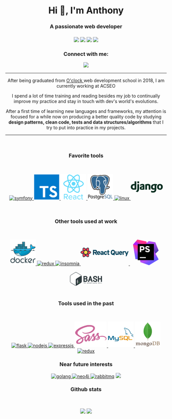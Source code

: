 <h1 align="center">Hi 👋, I'm Anthony</h1>
<h3 align="center">A passionate web developer</h3>

<h3 align="center">
<img src="https://img.shields.io/badge/-PHP-blue?style=flat&logo=php"/>
<img src="https://img.shields.io/badge/-Python-green?style=flat&logo=python"/>
<img src="https://img.shields.io/badge/-Typescript-lightgrey?style=flat&logo=typescript"/>
<img src="https://img.shields.io/badge/-Javascript-orange?style=flat&logo=javascript">
</h3>

<h3 align="center">Connect with me:</h3>
<p align="center">
<a href="https://linkedin.com/in/anthony-paulin"><img src="https://img.shields.io/badge/-LinkedIn-blue?logo=linkedin&style=for-the-badge"/></a>
</p>

---

<p align="center">
After being graduated from <a href="https://oclock.io" target="_blank" rel="noopener noreferrer"> O'clock </a> web development school in 2018, I am currently working at  ACSEO</p>
<p align="center">
I spend a lot of time training and reading besides my job to continually improve my practice and stay in touch with dev's world's evolutions.
</p>
<p align="center">
After a first time of learning new languages and frameworks, my attention is focused for a while now on producing a better quality code by studying <strong>design patterns, clean code, tests and data structures/algorithms</strong> that I try to put into practice in my projects.

</p>

---

<br/>
<h3 align="center" id="tools"><b> Favorite tools</b></h3>
<br/>
<p align="center">
<a href="https://symfony.com" target="_blank" rel="noreferrer"> <img src="https://symfony.com/logos/symfony_black_03.svg" alt="symfony" width="80" height="80"/> </a>  <a href="https://www.typescriptlang.org/" target="_blank" rel="noreferrer"> <img src="https://raw.githubusercontent.com/devicons/devicon/master/icons/typescript/typescript-original.svg" alt="typescript" width="80" height="80"/> </a><a href="https://reactjs.org/" target="_blank" rel="noreferrer"> <img src="https://raw.githubusercontent.com/devicons/devicon/master/icons/react/react-original-wordmark.svg" alt="react" width="80" height="80"/> </a> <a href="https://www.postgresql.org" target="_blank" rel="noreferrer"> <img src="https://raw.githubusercontent.com/devicons/devicon/master/icons/postgresql/postgresql-original-wordmark.svg" alt="postgresql" width="80" height="80"/> </a> <a href="https://www.linux.org/" target="_blank" rel="noreferrer"> <img src="https://www.vectorlogo.zone/logos/linux/linux-ar21.svg" alt="linux" width="100" height="80"/> </a>
  <a href="" target="_blank" rel="noreferrer"> <svg xmlns="http://www.w3.org/2000/svg" width="100" height="80" viewBox="0 0 512 179"><path fill="#092E20" d="M386.892 41.423c12.001 0 23.093 1.271 36.548 3.998l-9.588 20.198c-7.455-1.455-.597-.195-6.23-.74v2.91l.362 11.816l.18 15.274c.182 3.817.182 7.636.365 11.454v7.637c0 24.001-2 35.273-8 44.545c-8.727 13.638-23.819 20.365-45.273 20.365c-10.91 0-20.363-1.636-30.183-5.455v-25.818h.002c9.82 5.09 19.637 7.453 30 7.453c18.363 0 26.182-7.453 26.182-25.273v-.545c-5.454 2.726-10.91 3.818-18.181 3.818c-24.546 0-40.185-16.182-40.185-41.818c0-31.821 23.093-49.82 64-49.82ZM132.91 43.24v64.909c0 22.365-1.637 33.091-6.545 42.365c-4.547 8.91-10.548 14.545-22.91 20.728l-26.001-12.364c12.364-5.818 18.363-10.907 22.181-18.729c4.001-8 5.275-17.273 5.275-41.636V43.241h28Zm333.998-2.364c28 0 45.092 17.638 45.092 46.183c0 29.275-17.817 47.638-46.183 47.638c-28.002 0-45.275-17.637-45.275-46c.002-29.458 17.821-47.82 46.366-47.82Zm-279.993.365c14.364 0 23.818 3.817 28 11.272c2.363 4.182 3.09 9.636 3.09 21.274v56.908c-12.547 1.818-28.364 3.092-40 3.092c-23.454 0-34.002-8.185-34.002-26.365c0-19.638 14-28.728 48.366-31.638v-6.182c0-5.09-2.545-6.907-9.637-6.907c-10.363 0-22 2.908-32.91 8.546V49.604c12.366-5.816 24.183-8.362 37.093-8.362ZM88.365 0v129.607c-14.363 2.727-24.91 3.818-36.363 3.818C17.818 133.425 0 117.97 0 88.333c0-28.546 18.91-47.09 48.183-47.09c4.545 0 8 .362 12.182 1.453V0h28Zm187.278 41.242c14.364 0 24.728 3.272 30.912 9.636c5.818 5.999 7.635 12.544 7.635 26.546v54.909h-28.001V78.515c0-10.727-3.636-14.729-13.636-14.729c-3.818 0-7.272.364-12.91 2v66.547h-28V47.604c16.545-4.363 30.181-6.362 44-6.362Zm-82.001 52.909c-18.547 1.818-24.547 4.728-24.547 12c0 5.454 3.456 8 11.092 8c4.182 0 8-.363 13.455-1.272V94.151Zm272.904-30.728c-11.093 0-17.459 8.91-17.459 24.363c.002 15.456 6.366 24.365 17.273 24.365c10.73 0 17.094-8.91 17.094-24.365c0-15.272-6.183-24.363-16.908-24.363Zm-415.635.363c-14.182 0-22.365 8.728-22.365 24c0 14.91 7.82 23.092 22.183 23.092c3.09 0 5.636-.182 9.636-.726V65.24c-3.273-1.09-6-1.454-9.454-1.454Zm310.71 4.18c-6.725 3.82-10.182 10.73-10.182 20.547c0 14.002 6.911 22.001 19.274 22.001c3.818 0 6.91-.728 10.545-1.818v-9.635c0-3.273-.18-6.911-.18-10.728l-.181-12.909l-.183-9.273v-2.183h-2.91c-5.453-.182-11.817 1.272-16.182 3.999ZM132.91.15v28.728h-28V.149h28Z"/></svg> </a>

</p>
<br/>
<h3 align="center"><b>Other tools used at work</b></h3>
<br/>
<p align="center">
 <a href="https://www.docker.com/" target="_blank" rel="noreferrer"> <img src="https://raw.githubusercontent.com/devicons/devicon/master/icons/docker/docker-original-wordmark.svg" alt="docker" width="80" height="80"/> </a> 
 </a>
 <a href="https://redux.js.org" target="_blank" rel="noreferrer"> <img src="https://raw.githubusercontent.com/prplx/svg-logos/5585531d45d294869c4eaab4d7cf2e9c167710a9/svg/redux.svg" alt="redux" width="80" height="80"/> </a>
<a href="https://insomnia.rest/" target="_blank" rel="noreferrer"> <img src="https://raw.githubusercontent.com/get-icon/geticon/master/icons/insomnia.svg" alt="insomnia" width="60" height="80"/> </a>
<a href="https://tanstack.com/query/latest" target="_blank" rel="noopener noreferrer"> <svg xmlns="http://www.w3.org/2000/svg" width="150" height="80" viewBox="0 0 512 100"><path fill="#00435B" d="m68.848 62.096l-2.14 3.716a3.612 3.612 0 0 1-3.13 1.809H47.184a3.612 3.612 0 0 1-3.13-1.81l-2.14-3.715h26.934Zm5.99-10.403l-3.773 6.552H39.697l-3.774-6.552H74.84Zm-3.634-10.172l3.64 6.322H35.918l3.641-6.322h31.646Zm-7.626-9.617c1.291 0 2.485.69 3.13 1.81l2.278 3.956h-27.21l2.278-3.956a3.612 3.612 0 0 1 3.13-1.81h16.394Z"/><path fill="#002B3B" d="M23.325 30.18c-1.816-8.806-2.206-15.56-1.032-20.464c.698-2.917 1.975-5.296 3.916-7.013C28.258.891 30.849.001 33.759.001c4.802 0 9.85 2.19 15.245 6.35c2.2 1.697 4.484 3.742 6.856 6.137c.188-.243.402-.473.64-.685C63.204 5.828 68.85 2.115 73.678.684c2.87-.851 5.566-.932 8.02-.106c2.592.872 4.656 2.674 6.113 5.199c2.404 4.167 3.038 9.642 2.142 16.402c-.366 2.756-.99 5.757-1.873 9.01c.333.04.667.113.997.223c8.508 2.82 14.532 5.851 18.18 9.316c2.17 2.061 3.587 4.356 4.099 6.897c.54 2.681.013 5.37-1.442 7.894c-2.399 4.16-6.81 7.442-13.096 10.041c-2.524 1.044-5.38 1.989-8.57 2.839c.146.329.259.678.334 1.044c1.816 8.806 2.206 15.56 1.032 20.464c-.698 2.917-1.974 5.296-3.915 7.013c-2.049 1.812-4.64 2.702-7.55 2.702c-4.802 0-9.85-2.19-15.245-6.35c-2.224-1.715-4.533-3.786-6.932-6.213c-.246.386-.55.745-.908 1.064c-6.705 5.975-12.35 9.688-17.18 11.12c-2.87.85-5.566.932-8.02.106c-2.591-.872-4.656-2.675-6.113-5.2c-2.403-4.166-3.037-9.641-2.141-16.401c.378-2.856 1.035-5.975 1.969-9.364a5.113 5.113 0 0 1-1.094-.234c-8.508-2.82-14.532-5.85-18.179-9.316c-2.17-2.061-3.587-4.356-4.1-6.897c-.54-2.681-.013-5.37 1.442-7.894c2.4-4.16 6.811-7.442 13.097-10.04c2.598-1.076 5.55-2.046 8.855-2.916a5.147 5.147 0 0 1-.276-.907Z"/><path fill="#FF4154" d="M82.648 70.309a1.605 1.605 0 0 1 1.845 1.224l.01.05l.09.467c2.925 15.374.865 23.06-6.179 23.06c-6.891 0-15.664-6.558-26.319-19.677a1.606 1.606 0 0 1 1.21-2.616h.05l.562.003c4.483.024 8.841-.132 13.075-.469c4.998-.398 10.216-1.078 15.656-2.042ZM34.274 58.688l.027.045l.281.492a156.013 156.013 0 0 0 7.052 11.168c2.88 4.149 6.117 8.349 9.714 12.6a1.605 1.605 0 0 1-.135 2.215l-.04.037l-.363.311c-11.9 10.196-19.634 12.232-23.203 6.107c-3.494-5.996-2.227-16.898 3.8-32.706a1.605 1.605 0 0 1 2.867-.27Zm54.413-22.685l.048.016l.448.154c14.689 5.11 20.27 10.725 16.742 16.846c-3.45 5.986-13.48 10.345-30.088 13.076a1.605 1.605 0 0 1-1.644-2.398a156.706 156.706 0 0 0 6.427-12.079c2.162-4.543 4.19-9.42 6.086-14.63a1.605 1.605 0 0 1 1.932-1l.049.015ZM36.802 33.43c.764.45 1.02 1.433.57 2.197a156.706 156.706 0 0 0-6.427 12.08c-2.162 4.543-4.191 9.42-6.087 14.63a1.605 1.605 0 0 1-1.98.985l-.049-.016l-.448-.155C7.693 58.041 2.112 52.427 5.64 46.306C9.09 40.319 19.119 35.96 35.728 33.23c.37-.06.75.01 1.074.2ZM83.958 8.264c3.493 5.996 2.227 16.897-3.8 32.705a1.605 1.605 0 0 1-2.867.27l-.027-.046l-.282-.491a156.013 156.013 0 0 0-7.051-11.168c-2.88-4.15-6.118-8.35-9.714-12.601a1.605 1.605 0 0 1 .134-2.215l.041-.036l.362-.312C72.654 4.174 80.39 2.14 83.958 8.264ZM33.752 4.615c6.892 0 15.665 6.56 26.32 19.677a1.606 1.606 0 0 1-1.211 2.617h-.05l-.561-.003c-4.483-.025-8.842.132-13.076.469c-4.997.397-10.216 1.078-15.656 2.042a1.605 1.605 0 0 1-1.845-1.224l-.01-.05l-.09-.468c-2.925-15.373-.865-23.06 6.18-23.06Z"/><path fill="#FFD94C" d="M48.502 32.105h13.761a5.618 5.618 0 0 1 4.873 2.822l6.91 12.04a5.618 5.618 0 0 1 0 5.592l-6.91 12.04a5.618 5.618 0 0 1-4.873 2.821h-13.76a5.618 5.618 0 0 1-4.874-2.821l-6.909-12.04a5.618 5.618 0 0 1 0-5.593l6.91-12.04a5.618 5.618 0 0 1 4.872-2.821Zm11.664 3.634a5.618 5.618 0 0 1 4.874 2.824l4.818 8.406a5.618 5.618 0 0 1 0 5.588l-4.818 8.405a5.618 5.618 0 0 1-4.874 2.825H50.6a5.618 5.618 0 0 1-4.875-2.825l-4.818-8.405a5.618 5.618 0 0 1 0-5.588l4.818-8.406A5.618 5.618 0 0 1 50.6 35.74h9.566Zm-2.26 3.974H52.86a5.618 5.618 0 0 0-4.871 2.82l-2.546 4.43a5.618 5.618 0 0 0 0 5.599l2.546 4.43a5.618 5.618 0 0 0 4.871 2.82h5.045a5.618 5.618 0 0 0 4.872-2.82l2.546-4.43a5.618 5.618 0 0 0 0-5.598l-2.546-4.432a5.618 5.618 0 0 0-4.872-2.819Zm-2.177 3.804a5.618 5.618 0 0 1 4.869 2.816l.361.627a5.618 5.618 0 0 1 0 5.605l-.361.627a5.618 5.618 0 0 1-4.87 2.816h-.691a5.618 5.618 0 0 1-4.87-2.816l-.36-.627a5.618 5.618 0 0 1 0-5.605l.36-.627a5.618 5.618 0 0 1 4.87-2.816h.692Zm-.345 3.747a2.5 2.5 0 0 0-2.167 3.748a2.5 2.5 0 0 0 4.33-2.498a2.5 2.5 0 0 0-2.163-1.25Zm-20.269 2.499h4.498"/><path fill="#00435B" d="M143.932 76.048V57.661h10.05l9.454 18.387h12.655l-9.752-20.1c2.928-1.19 5.236-3.25 6.923-6.178c1.688-2.928 2.531-5.93 2.531-9.008c0-4.962-1.402-9.007-4.206-12.134c-2.804-3.126-7.332-4.69-13.586-4.69h-25.385v52.11h11.316Zm14.218-29.107h-14.218V34.658h14.218c2.085 0 3.586.583 4.504 1.75c.918 1.166 1.377 2.617 1.377 4.354c0 4.12-1.96 6.18-5.88 6.18Zm34.879 30c6.055 0 10.993-2.307 14.814-6.922l-6.253-6.254c-2.233 2.68-5.087 4.02-8.561 4.02c-2.134 0-3.896-.583-5.285-1.75c-1.39-1.165-2.135-2.94-2.234-5.322h24.343c.199-1.29.298-3.151.298-5.583c0-5.856-1.588-10.323-4.764-13.4c-3.177-3.077-7.296-4.615-12.358-4.615c-5.558 0-9.963 1.786-13.214 5.36c-3.25 3.573-4.876 8.412-4.876 14.516c0 6.253 1.613 11.142 4.84 14.665c3.225 3.524 7.642 5.286 13.25 5.286Zm6.774-24.342h-14.218c.248-1.985.992-3.536 2.233-4.653c1.24-1.116 2.829-1.675 4.764-1.675c4.268 0 6.675 2.11 7.221 6.328Zm25.723 24.343c4.02 0 7.17-1.24 9.454-3.722v2.828h10.72V52.003c0-9.925-5.385-14.888-16.154-14.888c-6.204 0-11.638 1.588-16.304 4.764l3.35 8.263c4.02-2.68 8.09-4.02 12.21-4.02c1.935 0 3.448.46 4.54 1.377c1.092.919 1.638 2.246 1.638 3.983v2.085c-1.985-.894-4.764-1.34-8.338-1.34c-4.119 0-7.717 1.054-10.794 3.163c-3.077 2.11-4.616 5.125-4.616 9.045c0 4.02 1.328 7.11 3.983 9.269c2.655 2.158 6.092 3.238 10.31 3.238Zm2.084-9.082c-3.871 0-5.807-1.117-5.807-3.35c0-2.432 2.234-3.648 6.7-3.648c2.333 0 4.492.298 6.477.893v3.425c-2.233 1.786-4.69 2.68-7.37 2.68Zm38.824 9.082c8.636 0 14.219-4.293 16.75-12.879l-10.348-2.978c-1.141 3.673-3.275 5.51-6.402 5.51c-1.985 0-3.623-.882-4.913-2.644c-1.29-1.761-1.936-4.057-1.936-6.886c0-2.828.658-5.136 1.973-6.923c1.315-1.786 2.99-2.68 5.025-2.68c2.928 0 5.013 1.638 6.253 4.914l10.274-3.35c-2.482-7.941-8.04-11.911-16.676-11.911c-5.36 0-9.665 1.799-12.916 5.397c-3.25 3.598-4.876 8.45-4.876 14.553c0 6.204 1.613 11.068 4.84 14.591c3.225 3.524 7.543 5.286 12.952 5.286Zm31.678 0c3.424 0 6.303-.57 8.635-1.712l1.191-9.082c-2.183.992-4.367 1.488-6.55 1.488c-.596 0-1.105-.186-1.527-.558c-.421-.372-.632-.906-.632-1.6V47.462h8.263v-9.454h-8.263V22.3l-10.72 5.137v10.571h-5.211v9.454h5.21V66.52c0 6.948 3.202 10.422 9.604 10.422Zm59.038 5.136l8.337-5.36l-4.02-5.88c4.914-5.112 7.37-12.06 7.37-20.845c0-3.374-.434-6.6-1.303-9.677a30.987 30.987 0 0 0-3.908-8.598c-1.737-2.656-4.144-4.765-7.22-6.328c-3.078-1.563-6.626-2.345-10.646-2.345c-3.276 0-6.241.521-8.896 1.563c-2.655 1.042-4.851 2.444-6.588 4.206c-1.737 1.762-3.189 3.81-4.355 6.142a29.68 29.68 0 0 0-2.531 7.258a38.12 38.12 0 0 0-.782 7.78c0 2.68.26 5.272.782 7.779a29.68 29.68 0 0 0 2.53 7.258c1.167 2.332 2.619 4.38 4.356 6.141c1.737 1.762 3.933 3.164 6.588 4.206c2.655 1.043 5.62 1.564 8.896 1.564a26.96 26.96 0 0 0 7.22-.968l4.17 6.104Zm-11.39-16.08c-2.035 0-3.822-.483-5.36-1.451a9.935 9.935 0 0 1-3.573-3.871a20.59 20.59 0 0 1-1.861-5.1a25.667 25.667 0 0 1-.596-5.583c0-2.58.323-5.025.968-7.332c.645-2.308 1.873-4.343 3.685-6.105c1.811-1.761 4.057-2.642 6.737-2.642c2.68 0 4.913.856 6.7 2.568c1.786 1.712 3.002 3.722 3.647 6.03c.646 2.308.968 4.801.968 7.481c0 4.368-.794 7.891-2.382 10.571l-4.169-6.253l-8.412 5.434l4.243 6.18h-.372l-.223.074Zm39.42 10.944c4.565 0 8.04-1.464 10.422-4.392v3.498h10.794v-38.04h-10.794v19.95c0 2.929-.534 5.088-1.6 6.477c-1.068 1.39-2.743 2.085-5.026 2.085s-3.87-.695-4.764-2.085c-.893-1.39-1.34-3.598-1.34-6.625V38.008h-10.794v24.715c0 2.58.41 4.839 1.228 6.774c.819 1.936 1.898 3.425 3.238 4.467c1.34 1.042 2.73 1.8 4.169 2.27c1.44.472 2.928.708 4.467.708Zm42.993 0c6.054 0 10.992-2.308 14.814-6.923l-6.253-6.254c-2.234 2.68-5.087 4.02-8.561 4.02c-2.134 0-3.896-.583-5.286-1.75c-1.39-1.165-2.134-2.94-2.233-5.322h24.343c.198-1.29.298-3.151.298-5.583c0-5.856-1.588-10.323-4.765-13.4c-3.176-3.077-7.295-4.615-12.357-4.615c-5.559 0-9.963 1.786-13.214 5.36c-3.25 3.573-4.876 8.412-4.876 14.516c0 6.253 1.613 11.142 4.839 14.665c3.226 3.524 7.643 5.286 13.25 5.286Zm6.774-24.343h-14.219c.249-1.985.993-3.536 2.234-4.653c1.24-1.116 2.829-1.675 4.764-1.675c4.268 0 6.675 2.11 7.221 6.328Zm24.457 23.45V55.427c0-5.261 2.183-7.891 6.55-7.891c2.433 0 4.69.868 6.775 2.605l1.415-9.826c-2.035-2.134-4.542-3.201-7.52-3.201c-1.736 0-3.25.471-4.54 1.414s-2.184 1.91-2.68 2.903v-3.424h-10.795v38.04h10.795ZM491.75 90.49L512 38.008h-11.092l-7.668 20.323c-.546 1.489-.943 2.68-1.19 3.573c-.249-.893-.646-2.084-1.192-3.573l-7.742-20.323H471.95l14.367 37.594l-5.732 14.888h11.166Z"/></svg> </a>
<a><svg xmlns="http://www.w3.org/2000/svg" width="100" height="80" viewBox="0 0 256 256"><defs><linearGradient id="logosPhpstorm0" x1="40.196%" x2="55.577%" y1="64.058%" y2="47.965%"><stop offset="0%" stop-color="#AF1DF5"/><stop offset="21%" stop-color="#BC20E4"/><stop offset="63%" stop-color="#DD29B8"/><stop offset="100%" stop-color="#FF318C"/></linearGradient><linearGradient id="logosPhpstorm1" x1="42.885%" x2="63.378%" y1="78.603%" y2="-4.057%"><stop offset="2%" stop-color="#6B57FF"/><stop offset="42%" stop-color="#B74AF7"/><stop offset="75%" stop-color="#FF318C"/></linearGradient><linearGradient id="logosPhpstorm2" x1="73.258%" x2="32.049%" y1="102.209%" y2="-3.688%"><stop offset="0%" stop-color="#293896"/><stop offset="8%" stop-color="#3B3AA2"/><stop offset="29%" stop-color="#6740C0"/><stop offset="49%" stop-color="#8A44D8"/><stop offset="68%" stop-color="#A347E9"/><stop offset="86%" stop-color="#B249F3"/><stop offset="100%" stop-color="#B74AF7"/></linearGradient><linearGradient id="logosPhpstorm3" x1="62.87%" x2="39.747%" y1="72.446%" y2="45.568%"><stop offset="2%" stop-color="#6B57FF"/><stop offset="78%" stop-color="#B74AF7"/></linearGradient></defs><path fill="url(#logosPhpstorm0)" d="M141.307 45.013L132.773 19.2L43.68 0L0 49.413l48 24.56v-28.96z"/><path fill="url(#logosPhpstorm1)" d="m48 61.813l-48-12.4l24.4 146.56l23.52-.186z"/><path fill="url(#logosPhpstorm2)" d="M208 45.013h-83.493L158.053 15.2l64.64 12L256 109.973l-47.973 47.654z"/><path fill="url(#logosPhpstorm3)" d="M208.053 108.88L208 205.013H70.56l3.547 20.907L160.4 256l95.6-57.227z"/><path d="M47 43.771h162v162H47z"/><path fill="#FFF" d="M67.947 175.093h60v10h-60v-10Zm52.32-58.133l7.813-9.6a27.573 27.573 0 0 0 17.973 7.307c5.334 0 8.694-2.16 8.694-5.68v-.16c0-1.364-.343-2.46-1.422-3.451l-.242-.211a7.3 7.3 0 0 0-.557-.414l-.315-.204a11.058 11.058 0 0 0-.522-.302l-.382-.2a15.25 15.25 0 0 0-.201-.1l-.425-.198a20.305 20.305 0 0 0-.454-.198l-.484-.199a27.087 27.087 0 0 0-.254-.1l-.531-.198a34.56 34.56 0 0 0-.278-.1l-.58-.201l-.303-.101l-.63-.203l-.667-.205l-.702-.208c-.12-.035-.242-.07-.365-.104l-.758-.212l-.795-.215l-2.44-.633l-.766-.205l-1.126-.31l-.368-.105l-.728-.212l-.714-.215a67.125 67.125 0 0 1-.351-.11l-.694-.222l-.68-.226a50.843 50.843 0 0 1-.334-.116l-.658-.235l-.643-.24a23.119 23.119 0 0 1-.316-.124l-.622-.251l-.606-.259c-6.286-2.757-10.049-6.826-10.165-14.88l-.002-.573c0-10.792 8.59-17.981 20.68-18.131l.386-.003a34.667 34.667 0 0 1 22.347 7.654l-6.88 9.973a28.107 28.107 0 0 0-15.653-5.92c-5.067 0-7.734 2.32-7.734 5.333v.187c0 2.23.852 3.644 3.457 4.932l.414.197c.143.066.29.131.443.196l.472.195l.502.195l.533.195l.563.196l.596.198l.629.199l.662.202l1.057.308l1.137.318l1.219.328l1.303.341c.287.075.572.151.853.228l.836.232c.275.078.548.157.817.237l.8.242c.131.04.262.082.392.123l.772.25l.754.256c.372.13.737.262 1.096.397l.707.273c7.675 3.042 11.938 7.422 12.063 15.448l.003.554c0 11.947-9.12 18.667-22.106 18.667a38.27 38.27 0 0 1-25.52-9.627ZM68 65.333h24.533c14.15 0 22.786 8.312 22.958 20.354l.002.526c0 13.867-10.8 21.067-24.24 21.067h-9.92v17.973H68v-59.92Zm23.627 30.214c6.586 0 10.453-3.92 10.453-9.067v-.16c0-5.92-4.107-9.093-10.667-9.093h-10.08v18.32h10.294Z"/></svg></a>
<svg xmlns="http://www.w3.org/2000/svg" width="100" height="80" viewBox="0 0 512 217"><path fill="#FFF" d="M175.374 43.99L107.371 3.615a25.614 25.614 0 0 0-26.24 0L13.114 43.99A27.126 27.126 0 0 0 0 67.357v80.735a27.126 27.126 0 0 0 13.114 23.353l68.003 40.361a25.627 25.627 0 0 0 26.24 0l68.004-40.36a27.126 27.126 0 0 0 13.127-23.368V67.357a27.126 27.126 0 0 0-13.114-23.367Z"/><path fill="#2F3A3E" d="M175.374 43.99L107.371 3.615a25.614 25.614 0 0 0-26.24 0L13.114 43.99A27.126 27.126 0 0 0 0 67.357v80.735a27.126 27.126 0 0 0 13.114 23.353l68.003 40.361a25.627 25.627 0 0 0 26.24 0l68.004-40.36a27.126 27.126 0 0 0 13.127-23.368V67.357a27.126 27.126 0 0 0-13.114-23.367ZM83.5 207.68l-68.003-40.36a22.387 22.387 0 0 1-10.785-19.228V67.357a22.373 22.373 0 0 1 10.785-19.228L83.5 7.755a20.97 20.97 0 0 1 21.488 0l67.949 40.374A22.237 22.237 0 0 1 183.38 63.68c-2.26-4.807-7.34-6.128-13.263-2.723l-64.286 39.816c-8.02 4.67-13.93 9.94-13.944 19.608v79.279c0 5.787 2.329 9.532 5.924 10.635c-1.177.215-2.371.33-3.568.34A21.066 21.066 0 0 1 83.5 207.68Z"/><path fill="#3AB14A" d="m157.55 155.895l-16.94 10.13a1.24 1.24 0 0 0-.776 1.104v4.452c0 .545.368.763.817.504l17.198-10.458c.421-.315.623-.846.518-1.361v-3.909c-.014-.503-.409-.721-.817-.462Z"/><path fill="#FFF" d="M121.492 118.597c.544-.272.994 0 1.007.777l.055 5.91a10.894 10.894 0 0 1 6.509-.79c.422.109.599.68.436 1.361l-1.294 5.188c-.098.392-.3.75-.586 1.035c-.1.1-.215.182-.34.245a.776.776 0 0 1-.504.082a8.633 8.633 0 0 0-6.277 1.008a7.884 7.884 0 0 0-4.644 6.985c0 2.724 1.362 3.473 6.114 3.554c6.278.11 9.001 2.846 9.07 9.178a22.509 22.509 0 0 1-8.334 16.98l.109 5.802a2.124 2.124 0 0 1-.994 1.77l-3.432 1.974c-.545.273-.994 0-1.008-.762v-5.706c-2.94 1.226-5.923 1.512-7.83.75c-.353-.137-.517-.668-.367-1.28l1.24-5.243a2.18 2.18 0 0 1 .612-1.09c.097-.093.207-.17.327-.231a.68.68 0 0 1 .558 0a9.532 9.532 0 0 0 7.203-.913a9.423 9.423 0 0 0 5.325-8.17c0-2.941-1.62-4.167-5.447-4.194c-4.943 0-9.532-.953-9.627-8.17a21.106 21.106 0 0 1 7.98-16.15l-.246-5.937a2.11 2.11 0 0 1 .994-1.797l3.39-2.166Z"/><path fill="#2F3A3E" d="M390.646 61.352a40.415 40.415 0 0 1 24.442.34a35.908 35.908 0 0 1 10.894 5.869a29.63 29.63 0 0 1 7.707 9.273a27.003 27.003 0 0 1 3.078 12.255a3.186 3.186 0 0 1-.98 2.356a3.527 3.527 0 0 1-2.452.98h-11.942a3.39 3.39 0 0 1-3.418-2.859a20.262 20.262 0 0 0-1.675-5.923a13.78 13.78 0 0 0-3.09-4.276a13.617 13.617 0 0 0-4.535-2.724a19.908 19.908 0 0 0-11.724-.245a14.42 14.42 0 0 0-4.562 2.152a10.267 10.267 0 0 0-3.01 3.363a9.083 9.083 0 0 0-1.075 4.562a7.421 7.421 0 0 0 1.361 4.466a13.753 13.753 0 0 0 3.977 3.527a30.352 30.352 0 0 0 5.8 2.724a153.55 153.55 0 0 0 6.414 2.042a114.17 114.17 0 0 1 7.095 2.383a62.788 62.788 0 0 1 7.067 3.146a46.066 46.066 0 0 1 6.454 4.085a29.454 29.454 0 0 1 5.447 5.365a24.647 24.647 0 0 1 3.8 6.686a23.843 23.843 0 0 1 1.36 8.17a22.032 22.032 0 0 1-3.213 11.901a27.384 27.384 0 0 1-8.047 8.266a36.357 36.357 0 0 1-10.894 4.834a45.917 45.917 0 0 1-11.874 1.58a44.323 44.323 0 0 1-13.004-1.948a38.59 38.59 0 0 1-11.507-5.692a30.938 30.938 0 0 1-8.415-9.232a25.872 25.872 0 0 1-3.527-12.61a3.187 3.187 0 0 1 .967-2.369a3.527 3.527 0 0 1 2.465-.994h11.887a3.39 3.39 0 0 1 3.418 2.846a17.253 17.253 0 0 0 1.947 6.087a14.557 14.557 0 0 0 3.69 4.344a15.918 15.918 0 0 0 5.243 2.723a24.729 24.729 0 0 0 12.678.245a15.129 15.129 0 0 0 4.78-2.029a10.744 10.744 0 0 0 3.226-3.295a8.252 8.252 0 0 0 1.144-4.507a8.388 8.388 0 0 0-1.361-4.943a13.263 13.263 0 0 0-4.017-3.759a29.63 29.63 0 0 0-5.924-2.805c-2.36-.826-4.63-1.57-6.808-2.233c-3.364-.98-6.74-2.26-10.172-3.704a46.992 46.992 0 0 1-9.845-5.555a29.821 29.821 0 0 1-7.585-8.157a21.188 21.188 0 0 1-3.091-11.452a22.59 22.59 0 0 1 3.05-11.642a27.915 27.915 0 0 1 7.735-8.47a35.023 35.023 0 0 1 10.62-5.147Zm-60.95-.437a3.42 3.42 0 0 1 3.282 2.275l28.963 87.026a3.146 3.146 0 0 1-.504 2.928a3.502 3.502 0 0 1-2.723 1.362h-11.56a3.419 3.419 0 0 1-3.296-2.315l-6.482-20.222h-25.464l-6.604 20.235a3.433 3.433 0 0 1-3.282 2.302h-11.629a3.502 3.502 0 0 1-2.723-1.362a3.132 3.132 0 0 1-.49-2.928l29.549-87.04a3.433 3.433 0 0 1 3.268-2.26Zm130.131.001a3.364 3.364 0 0 1 3.261 3.268v34.151h30.652V64.184a3.363 3.363 0 0 1 3.445-3.268h11.187a3.364 3.364 0 0 1 3.261 3.268v87.04a3.363 3.363 0 0 1-3.445 3.268h-11.187a3.364 3.364 0 0 1-3.26-3.268v-36.957h-30.653v36.957a3.363 3.363 0 0 1-3.445 3.268h-11.078a3.364 3.364 0 0 1-3.26-3.268v-87.04a3.363 3.363 0 0 1 3.445-3.268Zm-213.767-.014c4.026.038 8.034.545 11.942 1.512a34.11 34.11 0 0 1 10.717 4.643a24.742 24.742 0 0 1 7.775 8.28a23.367 23.367 0 0 1 2.874 12.064a20.534 20.534 0 0 1-4.957 13.304a24.143 24.143 0 0 1-4.93 4.357l.872.518a24.797 24.797 0 0 1 6.073 5.27a23.585 23.585 0 0 1 4.017 6.944a24.102 24.102 0 0 1 1.362 8.306a25 25 0 0 1-2.832 12.256a26.934 26.934 0 0 1-7.667 8.878a35.01 35.01 0 0 1-10.784 5.352a43.997 43.997 0 0 1-12.365 1.892h-29.515a3.364 3.364 0 0 1-3.26-3.268V64.17a3.363 3.363 0 0 1 3.444-3.268Zm2.914 52.889h-14.978v24.783h14.46a19.064 19.064 0 0 0 5.76-.98a15.946 15.946 0 0 0 4.753-2.52a11.18 11.18 0 0 0 3.091-3.758a10.989 10.989 0 0 0 1.13-5.08c.076-1.8-.265-3.594-.994-5.242a10.812 10.812 0 0 0-2.873-3.745a13.617 13.617 0 0 0-4.466-2.45a20.534 20.534 0 0 0-5.883-1.008Zm75.874-21.379l-7.57 23.34h14.978l-7.408-23.34Zm-78.488-15.51h-12.405V98.05h12.773a20.426 20.426 0 0 0 5.446-.844a14.979 14.979 0 0 0 4.535-2.179a10.69 10.69 0 0 0 3.036-3.322a8.443 8.443 0 0 0 1.035-4.398a9.273 9.273 0 0 0-1.062-4.644a9.014 9.014 0 0 0-2.9-3.09a14.339 14.339 0 0 0-4.603-1.935a27.234 27.234 0 0 0-5.855-.735Zm46.134 92.514c.422.554.736 1.182.926 1.852a7.78 7.78 0 0 1 .313 2.192l-.013 1.648c0 .742-.105 1.48-.313 2.192a5.665 5.665 0 0 1-.913 1.852a4.494 4.494 0 0 1-1.525 1.28a4.616 4.616 0 0 1-2.151.477a4.344 4.344 0 0 1-3.622-1.757a5.692 5.692 0 0 1-.9-1.852a7.803 7.803 0 0 1-.299-2.192v-1.648c0-.497.045-.994.136-1.484c.084-.466.217-.923.395-1.361c.175-.42.4-.818.668-1.185c.257-.36.57-.677.926-.94a4.33 4.33 0 0 1 1.211-.613a4.79 4.79 0 0 1 1.485-.217a4.453 4.453 0 0 1 3.676 1.756Zm160.26-1.743a5.736 5.736 0 0 1 1.824.286a4.78 4.78 0 0 1 1.484.804c.418.338.762.76 1.008 1.239c.25.494.38 1.04.38 1.593h-2.232a2.955 2.955 0 0 0-.218-.885c-.113-.264-.28-.5-.49-.695a2.138 2.138 0 0 0-.763-.449a3.077 3.077 0 0 0-1.035-.163a3.363 3.363 0 0 0-.926.122c-.266.076-.515.2-.735.368a1.73 1.73 0 0 0-.49.572a1.62 1.62 0 0 0-.177.762c0 .278.086.549.245.776c.17.234.382.433.626.586c.282.179.584.325.899.436c.336.118.69.227 1.062.327c.554.154 1.096.35 1.62.585c.49.218.949.502 1.362.844c.379.314.693.698.926 1.13c.236.46.353.97.34 1.485c.011.529-.12 1.05-.38 1.511c-.255.44-.604.816-1.022 1.103a4.793 4.793 0 0 1-1.484.667a6.813 6.813 0 0 1-1.77.232a6.682 6.682 0 0 1-1.24-.109a5.828 5.828 0 0 1-1.17-.34a5.202 5.202 0 0 1-1.05-.572a4.153 4.153 0 0 1-.843-.79a3.54 3.54 0 0 1-.777-2.22h2.247c.023.355.116.702.273 1.022c.143.282.347.529.599.721a2.6 2.6 0 0 0 .871.436c.359.102.73.153 1.103.15c.317.003.632-.033.94-.11c.272-.067.53-.182.762-.34c.213-.144.39-.335.518-.558a1.51 1.51 0 0 0 .163-.79a1.593 1.593 0 0 0-.204-.803a1.988 1.988 0 0 0-.572-.613a3.935 3.935 0 0 0-.872-.463a9.807 9.807 0 0 0-1.103-.367a12.964 12.964 0 0 1-1.58-.545a6.182 6.182 0 0 1-1.36-.803a3.963 3.963 0 0 1-.995-1.103a2.805 2.805 0 0 1-.381-1.471a2.955 2.955 0 0 1 .381-1.498c.253-.44.596-.82 1.008-1.117a4.793 4.793 0 0 1 1.47-.708a6.2 6.2 0 0 1 1.757-.245Zm-68.4-.027a6.019 6.019 0 0 1 1.88.272c.5.173.963.441 1.362.79c.399.351.72.783.94 1.267a5.08 5.08 0 0 1 .435 1.66h-2.192a4.003 4.003 0 0 0-.26-.939a2.165 2.165 0 0 0-.476-.708a2.002 2.002 0 0 0-.721-.45a2.9 2.9 0 0 0-1.008-.149a2.16 2.16 0 0 0-1.212.327a2.723 2.723 0 0 0-.844.899c-.24.422-.405.883-.49 1.361a7.748 7.748 0 0 0-.164 1.553v1.606c.006.518.065 1.034.177 1.54c.09.48.265.942.518 1.36c.224.367.532.675.898.9a2.56 2.56 0 0 0 1.362.34h.654c.216-.024.43-.065.64-.123a2.9 2.9 0 0 0 .558-.231c.157-.086.296-.201.408-.34v-2.574h-2.45v-1.648h4.643l.068 4.753c-.239.27-.509.513-.804.721a5.3 5.3 0 0 1-1.048.572a6.604 6.604 0 0 1-1.253.368a7.449 7.449 0 0 1-1.443.136a4.93 4.93 0 0 1-2.165-.45a4.603 4.603 0 0 1-1.594-1.239a5.515 5.515 0 0 1-.994-1.851a7.64 7.64 0 0 1-.354-2.288v-1.593a7.544 7.544 0 0 1 .34-2.288a5.66 5.66 0 0 1 .968-1.852a4.507 4.507 0 0 1 3.622-1.702Zm-84.139.136v8.633c.004.37.059.736.164 1.09c.085.31.228.6.422.858c.185.237.422.428.694.558c.303.14.633.21.967.204a2.33 2.33 0 0 0 .994-.204c.28-.127.528-.319.722-.558c.2-.255.348-.547.435-.858c.104-.354.159-.72.164-1.09v-8.633l2.206.055v8.633c0 .62-.115 1.234-.34 1.81a4.1 4.1 0 0 1-.913 1.363c-.387.39-.85.695-1.362.898a5.188 5.188 0 0 1-1.865.314a4.997 4.997 0 0 1-1.825-.314a3.963 3.963 0 0 1-2.315-2.301a4.984 4.984 0 0 1-.34-1.825v-8.633h2.192Zm184.061.082v1.756h-6.468v3.636h5.597v1.689h-5.583v4.085h6.523v1.73h-8.77v-12.896h8.701Zm-231.83 0v1.756h-6.467v3.636h5.583v1.689h-5.583v4.085h6.522v1.73h-8.756v-12.896h8.702Zm95.456 0v1.756h-6.468v3.636h5.583v1.689h-5.583v4.085h6.522v1.73h-8.755v-12.896h8.701Zm-72.688-.041a8.17 8.17 0 0 1 1.825.218c.528.119 1.03.331 1.484.626c.42.275.767.65 1.008 1.09c.253.482.375 1.022.354 1.566a2.546 2.546 0 0 1-.558 1.634a3.54 3.54 0 0 1-1.485 1.048c.357.093.696.24 1.008.436a2.8 2.8 0 0 1 .735.667a2.982 2.982 0 0 1 .627 1.866a3.527 3.527 0 0 1-.354 1.62a3.309 3.309 0 0 1-.98 1.171a4.52 4.52 0 0 1-1.485.708a6.931 6.931 0 0 1-1.852.259l-4.657-.014v-12.895h4.33Zm123.86.014l4.317 12.895h-2.3l-.9-2.996h-4.235l-.925 2.996h-2.315l4.398-12.895h1.96Zm16.545 0v1.756h-2.927v9.382h2.927v1.757h-8.06v-1.757h2.872v-9.382h-2.873v-1.756h8.061Zm-43.874 0l4.317 12.895h-2.301l-.845-2.996h-4.234l-.926 2.996h-2.315l4.398-12.895h1.906Zm133.447-.014v11.166h6.468v1.73h-8.701v-12.896h2.233Zm-13.617 0v11.166h6.468v1.73h-8.701v-12.896h2.233Zm-175.455-.027a7.394 7.394 0 0 1 1.92.259a4.48 4.48 0 0 1 1.525.721c.424.318.765.734.994 1.212a3.84 3.84 0 0 1 .354 1.702a3.69 3.69 0 0 1-.177 1.185a3.432 3.432 0 0 1-.504.967c-.219.291-.48.548-.776.762a4.984 4.984 0 0 1-1.008.559l2.874 5.446v.11h-2.383l-2.588-5.053h-2.274v5.025h-2.246v-12.895h4.289Zm106.907.027l4.398 8.851v-8.851h2.26l-.013 12.895h-2.247l-4.412-8.864v8.864h-2.246v-12.895h2.26Zm-95.482 0l4.398 8.851v-8.851h2.26v12.895h-2.247l-4.411-8.864v8.864h-2.26v-12.895h2.26Zm136.238 0v5.447h4.643v-5.447h2.179l-.014 12.895h-2.165v-5.76h-4.63v5.76h-2.178v-12.895h2.165Zm-237.78 0l-.055 1.757h-4.167v11.138h-2.22V169.58h-4.085v-1.757h10.526Zm5.964 0v5.447h4.616v-5.447h2.179v12.895h-2.18v-5.76h-4.615v5.76h-2.165v-12.895h2.165Zm56.85 1.634a2.138 2.138 0 0 0-1.252.354a2.52 2.52 0 0 0-.79.912a4.208 4.208 0 0 0-.408 1.28a9.6 9.6 0 0 0-.123 1.444v1.661c.008.484.053.967.136 1.444c.07.445.208.876.409 1.28c.184.367.455.685.79.925c.37.247.808.37 1.252.355a2.18 2.18 0 0 0 1.267-.355a2.72 2.72 0 0 0 .817-.925c.213-.4.36-.833.436-1.28c.084-.477.13-.96.136-1.444l-.014-1.661a8.606 8.606 0 0 0-.136-1.444a4.221 4.221 0 0 0-.436-1.28a2.628 2.628 0 0 0-.817-.912a2.192 2.192 0 0 0-1.266-.354Zm-13.14 5.406l-2.546.014v4.085h2.437c.328-.001.654-.051.967-.15a2.37 2.37 0 0 0 .75-.409c.211-.169.383-.383.503-.626c.122-.26.183-.544.177-.83a2.26 2.26 0 0 0-.163-.872a1.757 1.757 0 0 0-.45-.654a2.083 2.083 0 0 0-.721-.408a3.146 3.146 0 0 0-.954-.15Zm85.42-.64v1.702h-7.462v-1.702h7.462Zm9.722-3.35l-1.566 5.052h3.105l-1.539-5.052Zm27.275 0l-1.566 5.052h3.105l-1.539-5.052Zm-81.96-1.348h-2.043l-.014 4.426h2.056a3.35 3.35 0 0 0 1.022-.15a2.47 2.47 0 0 0 .803-.436a1.92 1.92 0 0 0 .531-.68c.13-.292.195-.608.19-.927a2.424 2.424 0 0 0-.176-.953a1.88 1.88 0 0 0-.504-.694a2.233 2.233 0 0 0-.803-.436c-.346-.1-.703-.15-1.063-.15Zm-40.879.068h-2.124v3.663h2.138c.317 0 .633-.041.94-.122c.269-.07.523-.19.748-.354a1.74 1.74 0 0 0 .504-.572a1.62 1.62 0 0 0 .19-.776a1.825 1.825 0 0 0-.176-.831a1.539 1.539 0 0 0-.504-.572a2.247 2.247 0 0 0-.763-.327a4.589 4.589 0 0 0-.953-.109Z"/></svg>
</p>

<h3 align="center"><b>Tools used in the past</b></h3>
<br/>
<p align="center">
<a href="https://flask.palletsprojects.com/" target="_blank" rel="noreferrer"> <img src="https://www.vectorlogo.zone/logos/pocoo_flask/pocoo_flask-ar21.svg" alt="flask" width="100" height="80"/> </a> 
<a href="http://nodejs.com" target="_blank" rel="noreferrer"> <img src="https://www.vectorlogo.zone/logos/nodejs/nodejs-ar21.svg" alt="nodejs" width="100" height="80"/> </a>
 <a href="http://expressjs.com" target="_blank" rel="noreferrer"> <img src="https://www.vectorlogo.zone/logos/expressjs/expressjs-ar21.svg" alt="expressjs" width="100" height="80"/> </a>
 <a href="https://sass-lang.com" target="_blank" rel="noreferrer"> <img src="https://raw.githubusercontent.com/devicons/devicon/master/icons/sass/sass-original.svg" alt="sass" width="100" height="80"/> </a>
  <a href="https://www.mysql.com/" target="_blank" rel="noreferrer"> <img src="https://raw.githubusercontent.com/devicons/devicon/master/icons/mysql/mysql-original-wordmark.svg" alt="mysql" width="80" height="80"/> </a>
  <a href="https://www.mongodb.com/" target="_blank" rel="noreferrer"> <img src="https://raw.githubusercontent.com/devicons/devicon/master/icons/mongodb/mongodb-original-wordmark.svg" alt="mongodb" width="80" height="80"/> </a>
  <a href="https://memcached.org" target="_blank" rel="noreferrer"> <img src="https://www.vectorlogo.zone/logos/memcached/memcached-ar21.svg" alt="redux" width="100" height="80"/> </a>

<h3 align="center"><b>Near future interests</b></h3>

<p align="center"><a href="https://golang.com/" target="_blank" rel="noreferrer"> <img src="https://www.vectorlogo.zone/logos/golang/golang-ar21.svg" alt="golang" width="80" height="80"/>
<a href="https://neo4j.com//" target="_blank" rel="noreferrer"> <img src="https://www.vectorlogo.zone/logos/neo4j/neo4j-ar21.svg" alt="neo4j" width="100" height="80"/>
<a href="https://www.rabbitmq.com/" target="_blank" rel="noreferrer"><img src="https://www.vectorlogo.zone/logos/rabbitmq/rabbitmq-ar21.svg" alt="rabbitmq"/></a>
<a href="https://www.elastic.co/" target="_blank" rel="noreferrer"> <img src="https://www.vectorlogo.zone/logos/elastic/elastic-ar21.svg"/></a>

</p>

<h3 align="center"><b>Github stats</b></h3>
<br/>
<p align="center">
 <img align="center" src="https://github-readme-stats.vercel.app/api?username=Tonyp85-25&theme=tokyonight&count_private=true"  />
 <img align="center" src="https://github-readme-stats.vercel.app/api/top-langs/?username=Tonyp85-25&hide=css,html,twig&theme=onedark&count_private=true&layout=compact"  height="195"/>

<!-- [![Anurag's GitHub stats](https://github-readme-stats.vercel.app/api?username=Tonyp85-25&theme=tokyonight&count_private=true)](https://github.com/anuraghazra/github-readme-stats) [![Top Langs](https://github-readme-stats.vercel.app/api/top-langs/?username=Tonyp85-25&hide=css,html,twig&theme=onedark&count_private=true)](https://github.com/anuraghazra/github-readme-stats) -->

</p>



